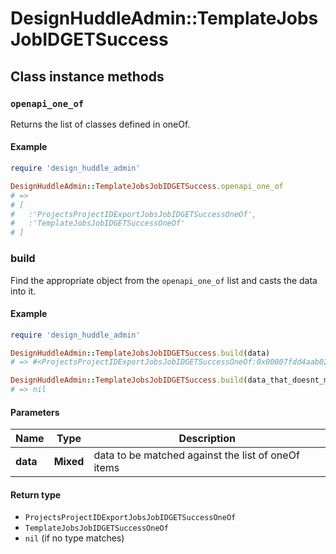 # DesignHuddleAdmin::TemplateJobsJobIDGETSuccess

## Class instance methods

### `openapi_one_of`

Returns the list of classes defined in oneOf.

#### Example

```ruby
require 'design_huddle_admin'

DesignHuddleAdmin::TemplateJobsJobIDGETSuccess.openapi_one_of
# =>
# [
#   :'ProjectsProjectIDExportJobsJobIDGETSuccessOneOf',
#   :'TemplateJobsJobIDGETSuccessOneOf'
# ]
```

### build

Find the appropriate object from the `openapi_one_of` list and casts the data into it.

#### Example

```ruby
require 'design_huddle_admin'

DesignHuddleAdmin::TemplateJobsJobIDGETSuccess.build(data)
# => #<ProjectsProjectIDExportJobsJobIDGETSuccessOneOf:0x00007fdd4aab02a0>

DesignHuddleAdmin::TemplateJobsJobIDGETSuccess.build(data_that_doesnt_match)
# => nil
```

#### Parameters

| Name | Type | Description |
| ---- | ---- | ----------- |
| **data** | **Mixed** | data to be matched against the list of oneOf items |

#### Return type

- `ProjectsProjectIDExportJobsJobIDGETSuccessOneOf`
- `TemplateJobsJobIDGETSuccessOneOf`
- `nil` (if no type matches)

